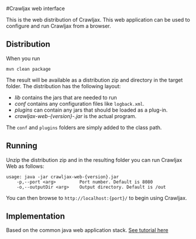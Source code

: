 #Crawljax web interface

This is the web distribution of Crawljax. This web application can be used to configure and run Crawljax from a browser.

## Distribution

When you run 

	mvn clean package
	
The result will be available as a distribution zip and directory in the target folder. The distribution has the following layout:

- *lib* contains the jars that are needed to run
- *conf* contains any configuration files like `logback.xml`.
- *plugins* can contain any jars that should be loaded as a plug-in.
- *crawljax-web-{version}-.jar* is the actual program.

The `conf` and `plugins` folders are simply added to the class path.

## Running
Unzip the distribution zip and in the resulting folder you can run Crawljax Web as follows:

```
usage: java -jar crawljax-web-{version}.jar
	-p,--port <arg>     	Port number. Default is 8080
    -o,--outputDir <arg>    Output directory. Default is /out
```

You can then browse to `http://localhost:{port}/` to begin using Crawljax.

## Implementation
Based on the common java web application stack. [See tutorial here](http://blog.palominolabs.com/2011/08/15/a-simple-java-web-stack-with-guice-jetty-jersey-and-jackson/)
